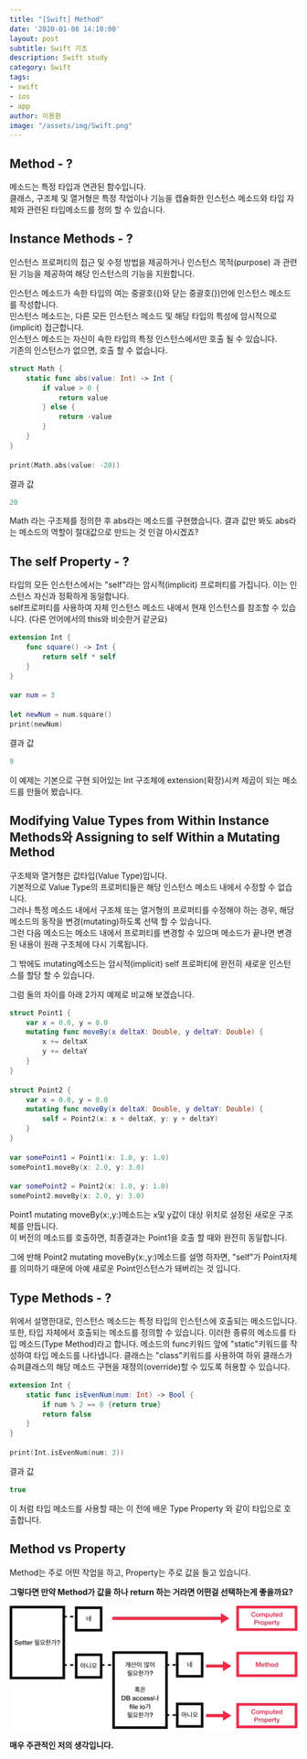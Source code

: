 ```yaml
---
title: "[Swift] Method"
date: '2020-01-08 14:10:00'
layout: post
subtitle: Swift 기초
description: Swift study
category: Swift
tags:
- swift
- ios
- app
author: 이용환
image: "/assets/img/Swift.png"
---
```


## Method - ?
메소드는 특정 타입과 연관된 함수입니다.    
클래스, 구조체 및 열거형은 특정 작업이나 기능을 캡슐화한 인스턴스 메소드와 타입 자체와 관련된 타입메소드를 정의 할 수 있습니다.



## Instance Methods - ?
인스턴스 프로퍼티의 접근 및 수정 방법을 제공하거나 인스턴스 목적(purpose) 과 관련된 기능을 제공하여 해당 인스턴스의 기능을 지원합니다.

인스턴스 메소드가 속한 타입의 여는 중괄호({)와 닫는 중괄호(})안에 인스턴스 메소드를 작성합니다.   
인스턴스 메소드는, 다른 모든 인스턴스 메소드 및 해당 타입의 특성에 암시적으로(implicit) 접근합니다.   
인스턴스 메소드는 자신이 속한 타입의 특정 인스턴스에서만 호출 될 수 있습니다.   
기존의 인스턴스가 없으면, 호출 할 수 없습니다.   


```swift
struct Math {
    static func abs(value: Int) -> Int {
        if value > 0 {
            return value
        } else {
            return -value
        }
    }
}

print(Math.abs(value: -20))
```

결과 값

```swift
20
```

Math 라는 구조체를 정의한 후 abs라는 메소드를 구현했습니다. 결과 값만 봐도 abs라는 메소드의 역할이 절대값으로 만드는 것 인걸 아시겠죠?



## The self Property - ?
타입의 모든 인스턴스에서는 "self"라는 암시적(implicit) 프로퍼티를 가집니다.  이는 인스턴스 자신과 정확하게 동일합니다.   
self프로퍼티를 사용하여 자체 인스턴스 메소드 내에서 현재 인스턴스를 참조할 수 있습니다. (다른 언어에서의 this와 비슷한거 같군요)

```swift
extension Int {
    func square() -> Int {
        return self * self
    }
}

var num = 3

let newNum = num.square()
print(newNum)
```

결과 값

```swift
9
```

이 예제는 기본으로 구현 되어있는 Int 구조체에 extension(확장)시켜 제곱이 되는 메소드를 만들어 봤습니다.



## Modifying Value Types from Within Instance Methods와 Assigning to self Within a Mutating Method
구조체와 열거형은 값타입(Value Type)입니다.   
기본적으로 Value Type의 프로퍼티들은 해당 인스턴스 메소드 내에서 수정할 수 없습니다.   
그러나 특정 메소드 내에서 구조체 또는 열거형의 프로퍼티를 수정해야 하는 경우, 해당 메소드의 동작을 변경(mutating)하도록 선택 할 수 있습니다.   
그런 다음 메소드는 메소드 내에서 프로퍼티를 변경할 수 있으며 메소드가 끝나면 변경된 내용이 원래 구조체에 다시 기록됩니다.

그 밖에도 mutating메소드는 암시적(implicit) self 프로퍼티에 완전히 새로운 인스턴스를 할당 할 수 있습니다. 

그럼 둘의 차이를 아래 2가지 예제로 비교해 보겠습니다.

```swift
struct Point1 {
    var x = 0.0, y = 0.0
    mutating func moveBy(x deltaX: Double, y deltaY: Double) {
        x += deltaX
        y += deltaY
    }
}

struct Point2 {
    var x = 0.0, y = 0.0
    mutating func moveBy(x deltaX: Double, y deltaY: Double) {
        self = Point2(x: x + deltaX, y: y + deltaY)
    }
}

var somePoint1 = Point1(x: 1.0, y: 1.0)
somePoint1.moveBy(x: 2.0, y: 3.0)

var somePoint2 = Point2(x: 1.0, y: 1.0)
somePoint2.moveBy(x: 2.0, y: 3.0)
```

Point1 mutating moveBy(x:,y:)메소드는 x및 y값이 대상 위치로 설정된 새로운 구조체를 만듭니다.   
이 버전의 메소드를 호출하면, 최종결과는 Point1을 호출 할 때와 완전히 동일합니다.

그에 반해 Point2 mutating moveBy(x:,y:)메소드를 설명 하자면, "self"가 Point자체를 의미하기 때문에 아예 새로운 Point인스턴스가 돼버리는 것 입니다.



## Type Methods - ?
위에서 설명한대로, 인스턴스 메소드는 특정 타입의 인스턴스에 호출되는 메소드입니다.
또한, 타입 자체에서 호출되는 메소드를 정의할 수 있습니다. 
이러한 종류의 메소드를 타입 메소드(Type Method)라고 합니다. 
메소드의 func키워드 앞에 "static"키워드를 작성하여 타입 메소드를 나타냅니다.
클래스는 "class"키워드를 사용하여 하위 클래스가 슈퍼클래스의 해당 메소드 구현을 재정의(override)할 수 있도록 허용할 수 있습니다.

```swift
extension Int {
    static func isEvenNum(num: Int) -> Bool {
        if num % 2 == 0 {return true}
        return false
    }
}

print(Int.isEvenNum(num: 3))
```

결과 값

```swift
true
```


이 처럼 타입 메소드를 사용할 때는 이 전에 배운 Type Property 와 같이 타입으로 호출합니다.



## Method vs Property
Method는 주로 어떤 작업을 하고, Property는 주로 값을 들고 있습니다.

**그렇다면 만약 Method가 값을 하나 return 하는 거라면 어떤걸 선택하는게 좋을까요?**

![placeholder](/assets/img/study/Method_Property.PNG)

**매우 주관적인 저의 생각입니다.**
